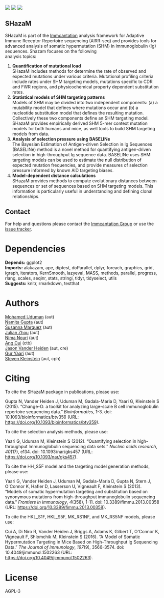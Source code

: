 [![](http://cranlogs.r-pkg.org/badges/grand-total/shazam)](https://www.r-pkg.org/pkg/shazam)
[![](https://cranlogs.r-pkg.org/badges/shazam)](https://www.r-pkg.org/pkg/shazam)
[![](https://img.shields.io/static/v1?label=AIRR-C%20sw-tools%20v1&message=compliant&color=008AFF&labelColor=000000&style=plastic)](https://docs.airr-community.org/en/stable/swtools/airr_swtools_standard.html)


SHazaM
-------------------------------------------------------------------------------

SHazaM is part of the [Immcantation](http://immcantation.readthedocs.io) 
analysis framework for Adaptive Immune Receptor Repertoire sequencing 
(AIRR-seq) and provides tools for advanced analysis of somatic hypermutation 
(SHM) in immunoglobulin (Ig) sequences. Shazam focuses on the following  
analysis topics:

1. **Quantification of mutational load**  
   SHazaM includes methods for determine the rate of observed and expected 
   mutations under various criteria. Mutational profiling criteria include 
   rates under SHM targeting models, mutations specific to CDR and FWR 
   regions, and physicochemical property dependent substitution rates.
2. **Statistical models of SHM targeting patterns**  
   Models of SHM may be divided into two independent components: 
   (a) a mutability model that defines where mutations occur and (b) a 
   nucleotide substitution model that defines the resulting mutation. 
   Collectively these two components define an SHM targeting model.
   SHazaM provides empirically derived SHM 5-mer context mutation models 
   for both humans and mice, as well tools to build SHM targeting models
   from data. 
3. **Analysis of selection pressure using BASELINe**  
   The Bayesian Estimation of Antigen-driven Selection in Ig Sequences 
   (BASELINe) method is a novel method for quantifying antigen-driven 
   selection in high-throughput Ig sequence data. BASELINe uses SHM 
   targeting models can be used to estimate the null distribution of 
   expected mutation frequencies, and provide measures of selection 
   pressure informed by known AID targeting biases.
4. **Model-dependent distance calculations**  
   SHazaM provides methods to compute evolutionary distances between 
   sequences or set of sequences based on SHM targeting models. This 
   information is particularly useful in understanding and defining 
   clonal relationships.

Contact
-------------------------------------------------------------------------------

For help and questions please contact the [Immcantation Group](mailto:immcantation@googlegroups.com)
or use the [issue tracker](https://bitbucket.org/kleinstein/shazam/issues?status=new&status=open).


# Dependencies

**Depends:** ggplot2  
**Imports:** alakazam, ape, diptest, doParallel, dplyr, foreach, graphics, grid, igraph, iterators, KernSmooth, lazyeval, MASS, methods, parallel, progress, rlang, scales, seqinr, stats, stringi, tidyr, tidyselect, utils  
**Suggests:** knitr, rmarkdown, testthat


# Authors

[Mohamed Uduman](mailto:mohamed.uduman@yale.edu) (aut)  
[Namita Gupta](mailto:namita.gupta@yale.edu) (aut)  
[Susanna Marquez](mailto:susanna.marquez@yale.edu) (aut)  
[Julian Zhou](mailto:julian.zhou@yale.edu) (aut)  
[Nima Nouri](mailto:nima.nouri@yale.edu) (aut)  
[Ang Cui](mailto:angcui@mit.edu) (ctb)  
[Jason Vander Heiden](mailto:jason.vanderheiden@gmail.com) (aut, cre)  
[Gur Yaari](mailto:gur.yaari@biu.ac.il) (aut)  
[Steven Kleinstein](mailto:steven.kleinstein@yale.edu) (aut, cph)


# Citing


To cite the SHazaM package in publications, please use:

Gupta N, Vander Heiden J, Uduman M, Gadala-Maria D, Yaari G, Kleinstein S (2015). “Change-O: a toolkit for analyzing
large-scale B cell immunoglobulin repertoire sequencing data.” _Bioinformatics_, 1-3. doi: 10.1093/bioinformatics/btv359 (URL:
https://doi.org/10.1093/bioinformatics/btv359).

To cite the selection analysis methods, please use:

Yaari G, Uduman M, Kleinstein S (2012). “Quantifying selection in high-throughput Immunoglobulin sequencing data sets.”
_Nucleic acids research_, *40*(17), e134. doi: 10.1093/nar/gks457 (URL: https://doi.org/10.1093/nar/gks457).

To cite the HH_S5F model and the targeting model generation methods, please use:

Yaari G, Vander Heiden J, Uduman M, Gadala-Maria D, Gupta N, Stern J, O'Connor K, Hafler D, Lasserson U, Vigneault F,
Kleinstein S (2013). “Models of somatic hypermutation targeting and substitution based on synonymous mutations from
high-throughput immunoglobulin sequencing data.” _Frontiers in Immunology_, *4*(358), 1-11. doi: 10.3389/fimmu.2013.00358
(URL: https://doi.org/10.3389/fimmu.2013.00358).

To cite the HKL_S1F, HKL_S5F, MK_RS1NF, and MK_RS5NF models, please use:

Cui A, Di Niro R, Vander Heiden J, Briggs A, Adams K, Gilbert T, O'Connor K, Vigneault F, Shlomchik M, Kleinstein S (2016). “A
Model of Somatic Hypermutation Targeting in Mice Based on High-Throughput Ig Sequencing Data.” _The Journal of Immunology_,
*197*(9), 3566-3574. doi: 10.4049/jimmunol.1502263 (URL: https://doi.org/10.4049/jimmunol.1502263).




# License

AGPL-3
